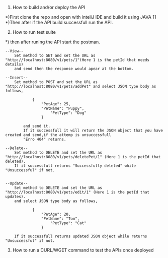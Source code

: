 1. How to build and/or deploy the API

*)First clone the repo and open with inteliJ IDE and build it using JAVA 11
*)Then after if the API build successfull run the API.

2. How to run test suite

*) then after runing the API start the postman.

	--View--
		Set method to GET and set the URL as "http://localhost:8080/v1/pets/1"(Here 1 is the petId that needs details)
		and send then the response would apear at the bottom.

	--Insert--
		Set method to POST and set the URL as "http://localhost:8080/v1/pets/addPet" and select JSON type body as follows,

				{
           			"PetAge": 25,
           			"PetName": "Puppy",
            			"PetType": "Dog"
        			}
			
			and send it.
			If it successfull it will return the JSON object that you have created and send,if the attemp is unsuccessfull
			"Erro 404" returns.

	--Delete--
		Set method to DELETE and set the URL as "http://localhost:8080/v1/pets/deletePet/1" (Here 1 is the petId that deleted).
		If it successfull returns "Successfully deleted" while "Unsuccessful" if not.


	--Update--
		Set method to DELETE and set the URL as "http://localhost:8080/v1/pets/edit/1" (Here 1 is the petId that updates).
		and select JSON type body as follows,
				
				{
           			"PetAge": 20,
           		 	"PetName": "Tom",
            		 	"PetType": "Cat"
        			}
		
		If it successfull returns updated JSON object while returns "Unsuccessful" if not.


3. How to run a CURL/WGET command to test the APIs once deployed
